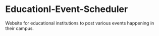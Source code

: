 # Educationl-Event-Scheduler
Website for educational institutions to post various events happening in their campus.
